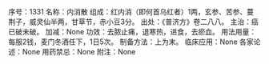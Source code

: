 序号：1331
名称：内消散
组成：红内消（即何首乌红者）1两，玄参、苦参、蔓荆子，威灵仙半两，甘草节，赤小豆3分。
出处：《普济方》卷二八八。
主治：癌已破未破。
加减：None
功效：去脓止痛，退寒热，进食，去瘀血。
用法用量：每服2钱，麦门冬酒任下，1日5次。
制备方法：上为末。
临床应用：None
各家论述：None
用药禁忌：None
附注：None
